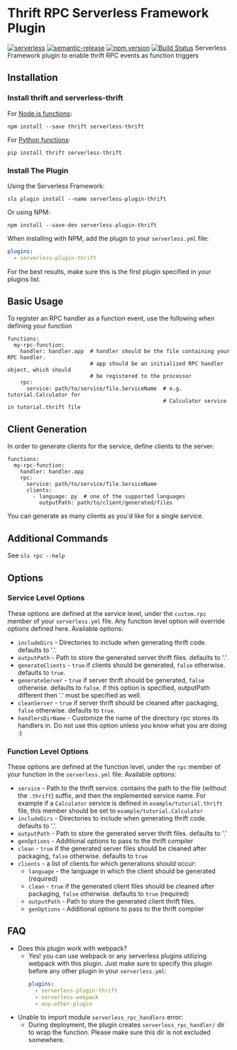 # Thrift RPC Serverless Framework Plugin
[![serverless](http://public.serverless.com/badges/v3.svg)](http://www.serverless.com)
[![semantic-release](https://img.shields.io/badge/%20%20%F0%9F%93%A6%F0%9F%9A%80-semantic--release-e10079.svg)](https://github.com/semantic-release/semantic-release)
[![npm version](https://badge.fury.io/js/serverless-plugin-thrift.svg)](https://badge.fury.io/js/serverless-plugin-thrift)
[![Build Status](https://travis-ci.com/galbash/serverless-plugin-thrift.svg?branch=master)](https://travis-ci.com/galbash/serverless-plugin-thrift)
Serverless Framework plugin to enable thrift RPC events as function triggers

## Installation
### Install thrift and serverless-thrift
For [Node.js functions](https://www.npmjs.com/package/serverless-thrift):
```
npm install --save thrift serverless-thrift
```

For [Python functions](https://pypi.org/project/serverless-thrift):
```
pip install thrift serverless-thrift
```
### Install The Plugin
Using the Serverless Framework:
```
sls plugin install --name serverless-plugin-thrift
```

Or using NPM:
```
npm install --save-dev serverless-plugin-thrift
```
When installing with NPM, add the plugin to your `serverless.yml` file:
```yaml
plugins:
  - serverless-plugin-thrift
```
For the best results, make sure this is the first plugin specified in your
plugins list.

## Basic Usage
To register an RPC handler as a function event, use the following when defining your function
```
functions:
  my-rpc-function:
    handler: handler.app  # handler should be the file containing your RPC handler.
                          # app should be an initialized RPC handler object, which should
                          # be registered to the processor
    rpc:
      service: path/to/service/file.ServiceName  # e.g. tutorial.Calculator for
                                                 # Calculator service in tutorial.thrift file
```

## Client Generation
In order to generate clients for the service, define clients to the server:
```
functions:
  my-rpc-function:
    handler: handler.app
    rpc:
      service: path/to/service/file.ServiceName
      clients:
        - language: py  # one of the supported languages
          outputPath: path/to/client/generated/files
```

You can generate as many clients as you'd like for a single service.

## Additional Commands
See `sls rpc --help`

## Options
### Service Level Options
These options are defined at the service level, under the `custom.rpc` member
of your `serverless.yml` file. Any function level option will override options
defined here. Available options:
* `includeDirs` - Directories to include when generating thrift code. defaults to '.'.
* `outputPath` - Path to store the generated server thrift files. defaults to '.'
* `generateClients` - `true` if clients should be generated, `false` otherwise. defaults to `true`.
* `generateServer` - `true` if server thrift should be generated, `false` otherwise. defaults to `false`.
if this option is specified, outputPath different then '.' must be specified as well.
* `cleanServer` - `true` if server thrift should be cleaned after packaging, `false` otherwise. defaults to `true`.
* `handlersDirName` - Customize the name of the directory rpc stores its
handlers in. Do not use this option unless you know what you are doing :)

### Function Level Options
These options are defined at the function level, under the `rpc` member
of your function in the `serverless.yml` file. Available options:
* `service` - Path to the thrift service. contains the path to the file (without the `.thrift`)
suffix, and then the implemented service name. For example if a `Calculator` service is defined
in `example/tutorial.thrift` file, this member should be set to `example/tutorial.Calculator`
* `includeDirs` - Directories to include when generating thrift code. defaults to '.'.
* `outputPath` - Path to store the generated server thrift files. defaults to '.'
* `genOptions` - Additional options to pass to the thrift compiler
* `clean` - `true` if the generated server files should be cleaned after packaging, `false` otherwise.
defaults to `true`
* `clients` - a list of clients for which generations should occur:
  * `language` - the language in which the client should be generated (required)
  * `clean` - `true` if the generated client files should be cleaned after packaging, `false` otherwise.
defaults to `true` (required)
  * `outputPath` - Path to store the generated client thrift files. 
  * `genOptions` - Additional options to pass to the thrift compiler

## FAQ
* Does this plugin work with webpack?
    * Yes! you can use webpack or any serverless plugins utilizing webpack with
      this plugin. Just make sure to specify this plugin before any other
      plugin in your `serverless.yml`:
      ```yaml
      plugins:
        - serverless-plugin-thrift
        - serverless-webpack
        - any-other-plugin
      ```
* Unable to import module `serverless_rpc_handlers` error:
    * During deployment, the plugin creates `serverless_rpc_handler/` dir to wrap the function. Please make sure this dir is not excluded somewhere.

